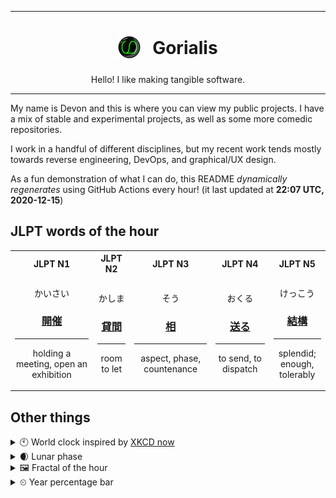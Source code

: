 ***

<h1 align="center">
<sub>
    <img src="readme/resources/avatar.png" height="36">
</sub>
&nbsp;
Gorialis
</h1>
<p align="center">
Hello! I like making tangible software.
</p>

***

My name is Devon and this is where you can view my public projects. I have a mix of stable and experimental projects, as well as some more comedic repositories.

I work in a handful of different disciplines, but my recent work tends mostly towards reverse engineering, DevOps, and graphical/UX design.

As a fun demonstration of what I can do, this README *dynamically regenerates* using GitHub Actions every hour! (it last updated at **22:07 UTC, 2020-12-15**)

<h2>JLPT words of the hour</h2>
<table>
    <tr>
        <th>JLPT N1</th>
        <th>JLPT N2</th>
        <th>JLPT N3</th>
        <th>JLPT N4</th>
        <th>JLPT N5</th>
    </tr>
    <tr>
        <td>
            <p align="center">かいさい</p>
            <h3 align="center"><b><a href="https://jisho.org/search/%E9%96%8B%E5%82%AC">開催</a></b></h3>
            <hr>
            <p align="center">holding a meeting,<wbr> open an exhibition</p>
        </td>
        <td>
            <p align="center">かしま</p>
            <h3 align="center"><b><a href="https://jisho.org/search/%E8%B2%B8%E9%96%93">貸間</a></b></h3>
            <hr>
            <p align="center">room to let</p>
        </td>
        <td>
            <p align="center">そう</p>
            <h3 align="center"><b><a href="https://jisho.org/search/%E7%9B%B8">相</a></b></h3>
            <hr>
            <p align="center">aspect,<wbr> phase,<wbr> countenance</p>
        </td>
        <td>
            <p align="center">おくる</p>
            <h3 align="center"><b><a href="https://jisho.org/search/%E9%80%81%E3%82%8B">送る</a></b></h3>
            <hr>
            <p align="center">to send,<wbr> to dispatch</p>
        </td>
        <td>
            <p align="center">けっこう</p>
            <h3 align="center"><b><a href="https://jisho.org/search/%E7%B5%90%E6%A7%8B">結構</a></b></h3>
            <hr>
            <p align="center">splendid;<br> enough,<wbr> tolerably</p>
        </td>
    </tr>
</table>

<h2>Other things</h2>
<details>
<summary>🕙  World clock inspired by <a href="https://xkcd.com/now">XKCD now</a></summary>

> <img src="generated/now.png" width="512">

</details>
<details>
<summary>🌒 Lunar phase</summary>

The moon is approximately 6.25% through its phase (Waxing Crescent).

</details>
<details>
<summary>&#x1f5bc; Fractal of the hour</summary>

> <img src="generated/fractal.png" width="512">

</details>
<details>
<summary>&#x23f2; Year percentage bar</summary>
<pre><code>2020 [███████████████████▁] 95.61%</code></pre>
</details>
